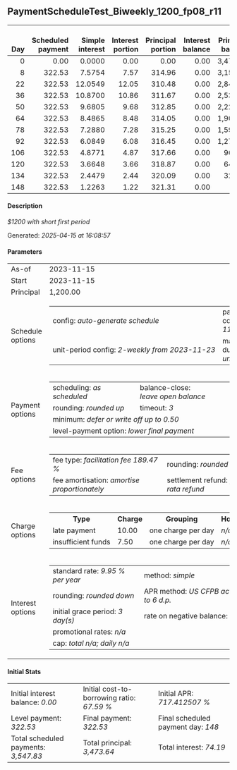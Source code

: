<h2>PaymentScheduleTest_Biweekly_1200_fp08_r11</h2><table><thead style="vertical-align: bottom;"><th style="text-align: right;">Day</th><th style="text-align: right;">Scheduled payment</th><th style="text-align: right;">Simple interest</th><th style="text-align: right;">Interest portion</th><th style="text-align: right;">Principal portion</th><th style="text-align: right;">Interest balance</th><th style="text-align: right;">Principal balance</th><th style="text-align: right;">Total simple interest</th><th style="text-align: right;">Total interest</th><th style="text-align: right;">Total principal</th></thead><tr style="text-align: right;"><td class="ci00">0</td><td class="ci01" style="white-space: nowrap;">0.00</td><td class="ci02">0.0000</td><td class="ci03">0.00</td><td class="ci04">0.00</td><td class="ci05">0.00</td><td class="ci06">3,473.64</td><td class="ci07">0.0000</td><td class="ci08">0.00</td><td class="ci09">0.00</td></tr><tr style="text-align: right;"><td class="ci00">8</td><td class="ci01" style="white-space: nowrap;">322.53</td><td class="ci02">7.5754</td><td class="ci03">7.57</td><td class="ci04">314.96</td><td class="ci05">0.00</td><td class="ci06">3,158.68</td><td class="ci07">7.5754</td><td class="ci08">7.57</td><td class="ci09">314.96</td></tr><tr style="text-align: right;"><td class="ci00">22</td><td class="ci01" style="white-space: nowrap;">322.53</td><td class="ci02">12.0549</td><td class="ci03">12.05</td><td class="ci04">310.48</td><td class="ci05">0.00</td><td class="ci06">2,848.20</td><td class="ci07">19.6303</td><td class="ci08">19.62</td><td class="ci09">625.44</td></tr><tr style="text-align: right;"><td class="ci00">36</td><td class="ci01" style="white-space: nowrap;">322.53</td><td class="ci02">10.8700</td><td class="ci03">10.86</td><td class="ci04">311.67</td><td class="ci05">0.00</td><td class="ci06">2,536.53</td><td class="ci07">30.5003</td><td class="ci08">30.48</td><td class="ci09">937.11</td></tr><tr style="text-align: right;"><td class="ci00">50</td><td class="ci01" style="white-space: nowrap;">322.53</td><td class="ci02">9.6805</td><td class="ci03">9.68</td><td class="ci04">312.85</td><td class="ci05">0.00</td><td class="ci06">2,223.68</td><td class="ci07">40.1808</td><td class="ci08">40.16</td><td class="ci09">1,249.96</td></tr><tr style="text-align: right;"><td class="ci00">64</td><td class="ci01" style="white-space: nowrap;">322.53</td><td class="ci02">8.4865</td><td class="ci03">8.48</td><td class="ci04">314.05</td><td class="ci05">0.00</td><td class="ci06">1,909.63</td><td class="ci07">48.6673</td><td class="ci08">48.64</td><td class="ci09">1,564.01</td></tr><tr style="text-align: right;"><td class="ci00">78</td><td class="ci01" style="white-space: nowrap;">322.53</td><td class="ci02">7.2880</td><td class="ci03">7.28</td><td class="ci04">315.25</td><td class="ci05">0.00</td><td class="ci06">1,594.38</td><td class="ci07">55.9553</td><td class="ci08">55.92</td><td class="ci09">1,879.26</td></tr><tr style="text-align: right;"><td class="ci00">92</td><td class="ci01" style="white-space: nowrap;">322.53</td><td class="ci02">6.0849</td><td class="ci03">6.08</td><td class="ci04">316.45</td><td class="ci05">0.00</td><td class="ci06">1,277.93</td><td class="ci07">62.0402</td><td class="ci08">62.00</td><td class="ci09">2,195.71</td></tr><tr style="text-align: right;"><td class="ci00">106</td><td class="ci01" style="white-space: nowrap;">322.53</td><td class="ci02">4.8771</td><td class="ci03">4.87</td><td class="ci04">317.66</td><td class="ci05">0.00</td><td class="ci06">960.27</td><td class="ci07">66.9173</td><td class="ci08">66.87</td><td class="ci09">2,513.37</td></tr><tr style="text-align: right;"><td class="ci00">120</td><td class="ci01" style="white-space: nowrap;">322.53</td><td class="ci02">3.6648</td><td class="ci03">3.66</td><td class="ci04">318.87</td><td class="ci05">0.00</td><td class="ci06">641.40</td><td class="ci07">70.5821</td><td class="ci08">70.53</td><td class="ci09">2,832.24</td></tr><tr style="text-align: right;"><td class="ci00">134</td><td class="ci01" style="white-space: nowrap;">322.53</td><td class="ci02">2.4479</td><td class="ci03">2.44</td><td class="ci04">320.09</td><td class="ci05">0.00</td><td class="ci06">321.31</td><td class="ci07">73.0300</td><td class="ci08">72.97</td><td class="ci09">3,152.33</td></tr><tr style="text-align: right;"><td class="ci00">148</td><td class="ci01" style="white-space: nowrap;">322.53</td><td class="ci02">1.2263</td><td class="ci03">1.22</td><td class="ci04">321.31</td><td class="ci05">0.00</td><td class="ci06">0.00</td><td class="ci07">74.2562</td><td class="ci08">74.19</td><td class="ci09">3,473.64</td></tr></table><p><h4>Description</h4><i>$1200 with short first period</i></p><p>Generated: <i>2025-04-15 at 16:08:57</i></p><h4>Parameters</h4><table><tr><td>As-of</td><td>2023-11-15</td></tr><tr><td>Start</td><td>2023-11-15</td></tr><tr><td>Principal</td><td>1,200.00</td></tr><tr><td>Schedule options</td><td><table><tr><td>config: <i>auto-generate schedule</i></td><td>payment count: <i>11</i></td></tr><tr><td style="white-space: nowrap;">unit-period config: <i>2-weekly from 2023-11-23</i></td><td>max duration: <i>unlimited</i></td></tr></table></td></tr><tr><td>Payment options</td><td><table><tr><td>scheduling: <i>as scheduled</i></td><td>balance-close: <i>leave&nbsp;open&nbsp;balance</i></td></tr><tr><td>rounding: <i>rounded up</i></td><td>timeout: <i>3</i></td></tr><tr><td colspan='2'>minimum: <i>defer&nbsp;or&nbsp;write&nbsp;off&nbsp;up&nbsp;to&nbsp;0.50</i></td></tr><tr><td colspan='2'>level-payment option: <i>lower&nbsp;final&nbsp;payment</i></td></tr></table></td></tr><tr><td>Fee options</td><td><table><tr><td>fee type: <i><i>facilitation fee</i> 189.47 %</i></td><td>rounding: <i>rounded down</i></td></tr><tr><td>fee amortisation: <i>amortise proportionately</i></td><td>settlement refund: <i>pro-rata refund</i></td></tr></table></td></tr><tr><td>Charge options</td><td><table><tr><th>Type</th><th>Charge</th><th>Grouping</th><th>Holidays</th></tr><tr><td>late payment</td><td>10.00</td><td>one charge per day</td><td><i>n/a</i></td></tr><tr><td>insufficient funds</td><td>7.50</td><td>one charge per day</td><td><i>n/a</i></td></tr></table></td></tr><tr><td>Interest options</td><td><table><tr><td>standard rate: <i>9.95 % per year</i></td><td>method: <i>simple</i></td></tr><tr><td>rounding: <i>rounded down</i></td><td>APR method: <i>US CFPB actuarial to 6 d.p.</i></td></tr><tr><td>initial grace period: <i>3 day(s)</i></td><td>rate on negative balance: <i>zero</i></td></tr><tr><td colspan="2">promotional rates: <i><i>n/a</i></i></td></tr><tr><td colspan="2">cap: <i>total <i>n/a</i>; daily <i>n/a</i></td></tr></table></td></tr></table><h4>Initial Stats</h4><table><tr><td>Initial interest balance: <i>0.00</i></td><td>Initial cost-to-borrowing ratio: <i>67.59 %</i></td><td>Initial APR: <i>717.412507 %</i></td></tr><tr><td>Level payment: <i>322.53</i></td><td>Final payment: <i>322.53</i></td><td>Final scheduled payment day: <i>148</i></td></tr><tr><td>Total scheduled payments: <i>3,547.83</i></td><td>Total principal: <i>3,473.64</i></td><td>Total interest: <i>74.19</i></td></tr></table>